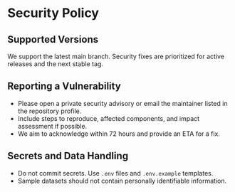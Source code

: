 # Security Policy

## Supported Versions
We support the latest main branch. Security fixes are prioritized for active releases and the next stable tag.

## Reporting a Vulnerability
- Please open a private security advisory or email the maintainer listed in the repository profile.
- Include steps to reproduce, affected components, and impact assessment if possible.
- We aim to acknowledge within 72 hours and provide an ETA for a fix.

## Secrets and Data Handling
- Do not commit secrets. Use `.env` files and `.env.example` templates.
- Sample datasets should not contain personally identifiable information. 